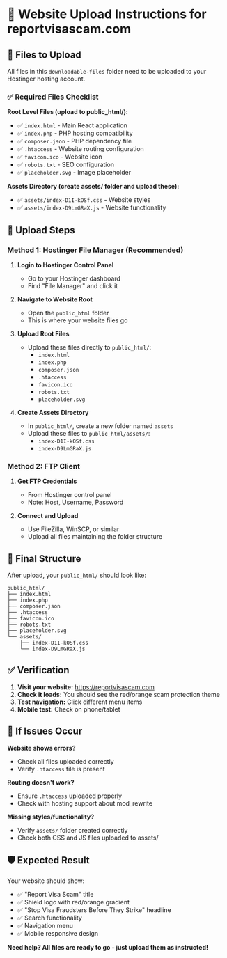 # 🚀 Website Upload Instructions for reportvisascam.com

## 📁 Files to Upload

All files in this `downloadable-files` folder need to be uploaded to your Hostinger hosting account.

### ✅ Required Files Checklist

**Root Level Files (upload to public_html/):**

- ✅ `index.html` - Main React application
- ✅ `index.php` - PHP hosting compatibility
- ✅ `composer.json` - PHP dependency file
- ✅ `.htaccess` - Website routing configuration
- ✅ `favicon.ico` - Website icon
- ✅ `robots.txt` - SEO configuration
- ✅ `placeholder.svg` - Image placeholder

**Assets Directory (create assets/ folder and upload these):**

- ✅ `assets/index-D1I-kOSf.css` - Website styles
- ✅ `assets/index-D9LmGRaX.js` - Website functionality

## 🎯 Upload Steps

### Method 1: Hostinger File Manager (Recommended)

1. **Login to Hostinger Control Panel**

   - Go to your Hostinger dashboard
   - Find "File Manager" and click it

2. **Navigate to Website Root**

   - Open the `public_html` folder
   - This is where your website files go

3. **Upload Root Files**

   - Upload these files directly to `public_html/`:
     - `index.html`
     - `index.php`
     - `composer.json`
     - `.htaccess`
     - `favicon.ico`
     - `robots.txt`
     - `placeholder.svg`

4. **Create Assets Directory**
   - In `public_html/`, create a new folder named `assets`
   - Upload these files to `public_html/assets/`:
     - `index-D1I-kOSf.css`
     - `index-D9LmGRaX.js`

### Method 2: FTP Client

1. **Get FTP Credentials**

   - From Hostinger control panel
   - Note: Host, Username, Password

2. **Connect and Upload**
   - Use FileZilla, WinSCP, or similar
   - Upload all files maintaining the folder structure

## 🎉 Final Structure

After upload, your `public_html/` should look like:

```
public_html/
├── index.html
├── index.php
├── composer.json
├── .htaccess
├── favicon.ico
├── robots.txt
├── placeholder.svg
└── assets/
    ├── index-D1I-kOSf.css
    └── index-D9LmGRaX.js
```

## ✅ Verification

1. **Visit your website:** https://reportvisascam.com
2. **Check it loads:** You should see the red/orange scam protection theme
3. **Test navigation:** Click different menu items
4. **Mobile test:** Check on phone/tablet

## 🔧 If Issues Occur

**Website shows errors?**

- Check all files uploaded correctly
- Verify `.htaccess` file is present

**Routing doesn't work?**

- Ensure `.htaccess` uploaded properly
- Check with hosting support about mod_rewrite

**Missing styles/functionality?**

- Verify `assets/` folder created correctly
- Check both CSS and JS files uploaded to assets/

## 🛡️ Expected Result

Your website should show:

- ✅ "Report Visa Scam" title
- ✅ Shield logo with red/orange gradient
- ✅ "Stop Visa Fraudsters Before They Strike" headline
- ✅ Search functionality
- ✅ Navigation menu
- ✅ Mobile responsive design

**Need help? All files are ready to go - just upload them as instructed!**
